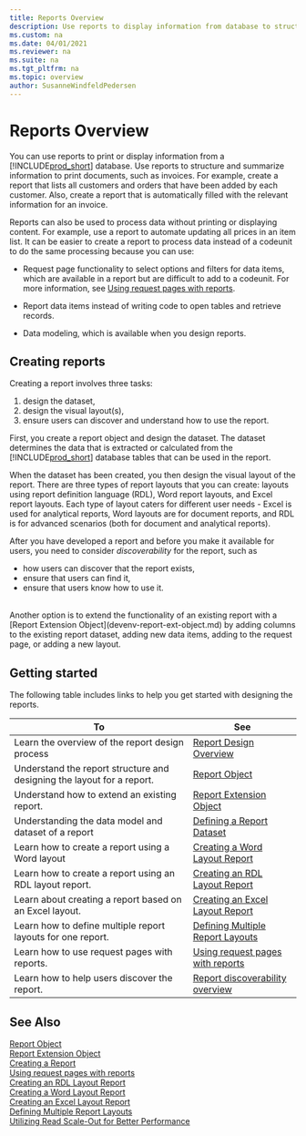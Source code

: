 ```yaml
---
title: Reports Overview
description: Use reports to display information from database to structure and summarize information and print documents, such as invoices. 
ms.custom: na
ms.date: 04/01/2021
ms.reviewer: na
ms.suite: na
ms.tgt_pltfrm: na
ms.topic: overview
author: SusanneWindfeldPedersen
---
```


# Reports Overview

You can use reports to print or display information from a [!INCLUDE[prod_short](../includes/prod_short.md)] database. Use reports to structure and summarize information to print documents, such as invoices. For example, create a report that lists all customers and orders that have been added by each customer. Also, create a report that is automatically filled with the relevant information for an invoice.  

Reports can also be used to process data without printing or displaying content. For example, use a report to automate updating all prices in an item list. It can be easier to create a report to process data instead of a codeunit to do the same processing because you can use:  

- Request page functionality to select options and filters for data items, which are available in a report but are difficult to add to a codeunit. For more information, see [Using request pages with reports](devenv-request-pages-for-reports.md). 

- Report data items instead of writing code to open tables and retrieve records.  

- Data modeling, which is available when you design reports. 

## Creating reports

Creating a report involves three tasks: 
1. design the dataset,
2. design the visual layout(s),
3. ensure users can discover and understand how to use the report.

First, you create a report object and design the dataset. The dataset determines the data that is extracted or calculated from the [!INCLUDE[prod_short](../includes/prod_short.md)] database tables that can be used in the report. 


When the dataset has been created, you then design the visual layout of the report. There are three types of report layouts that you can create: layouts using report definition language (RDL), Word report layouts, and Excel report layouts. Each type of layout caters for different user needs - Excel is used for analytical reports, Word layouts are for document reports, and RDL is for advanced scenarios (both for document and analytical reports).


After you have developed a report and before you make it available for users, you need to consider _discoverability_ for the report, such as
- how users can discover that the report exists, 
- ensure that users can find it, 
- ensure that users know how to use it. 

<br>
Another option is to extend the functionality of an existing report with a [Report Extension Object](devenv-report-ext-object.md) by adding columns to the existing report dataset, adding new data items, adding to the request page, or adding a new layout.


## Getting started

The following table includes links to help you get started with designing the reports.

|To      |See      | 
|--------|---------| 
|Learn the overview of the report design process|[Report Design Overview](devenv-report-design-overview.md)| 
|Understand the report structure and designing the layout for a report.|[Report Object](devenv-report-object.md)|
|Understand how to extend an existing report.|[Report Extension Object](devenv-report-ext-object.md)|
|Understanding the data model and dataset of a report|[Defining a Report Dataset](devenv-report-dataset.md)|  
|Learn how to create a report using a Word layout|[Creating a Word Layout Report](devenv-howto-report-layout.md)| 
|Learn how to create a report using an RDL layout report.|[Creating an RDL Layout Report](devenv-howto-rdl-report-layout.md)|
|Learn about creating a report based on an Excel layout.|[Creating an Excel Layout Report](devenv-howto-excel-report-layout.md)|
|Learn how to define multiple report layouts for one report.|[Defining Multiple Report Layouts](devenv-multiple-report-layouts.md)|
|Learn how to use request pages with reports.| [Using request pages with reports](devenv-request-pages-for-reports.md) |
|Learn how to help users discover the report.|[Report discoverability overview](devenv-reports-discoverability.md) |



## See Also

[Report Object](devenv-report-object.md)  
[Report Extension Object](devenv-report-ext-object.md)  
[Creating a Report](devenv-howto-report-layout.md)  
[Using request pages with reports](devenv-request-pages-for-reports.md)   
[Creating an RDL Layout Report](devenv-howto-rdl-report-layout.md)  
[Creating a Word Layout Report](devenv-howto-report-layout.md)  
[Creating an Excel Layout Report](devenv-howto-excel-report-layout.md)  
[Defining Multiple Report Layouts](devenv-multiple-report-layouts.md)  
[Utilizing Read Scale-Out for Better Performance](../administration/database-read-scale-out-overview.md)  